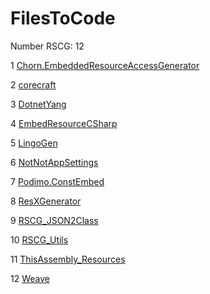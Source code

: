 <h1>FilesToCode</h1>

Number RSCG: 12

   1 [Chorn.EmbeddedResourceAccessGenerator](/docs/Chorn.EmbeddedResourceAccessGenerator)

   2 [corecraft](/docs/corecraft)

   3 [DotnetYang](/docs/DotnetYang)

   4 [EmbedResourceCSharp](/docs/EmbedResourceCSharp)

   5 [LingoGen](/docs/LingoGen)

   6 [NotNotAppSettings](/docs/NotNotAppSettings)

   7 [Podimo.ConstEmbed](/docs/Podimo.ConstEmbed)

   8 [ResXGenerator](/docs/ResXGenerator)

   9 [RSCG_JSON2Class](/docs/RSCG_JSON2Class)

   10 [RSCG_Utils](/docs/RSCG_Utils)

   11 [ThisAssembly_Resources](/docs/ThisAssembly_Resources)

   12 [Weave](/docs/Weave)
    